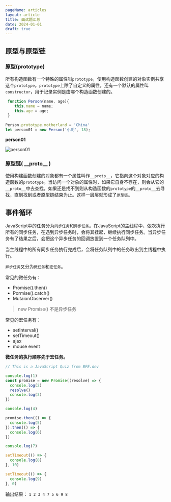 ```yaml
---
pageName: articles
layout: article
title: 面试题汇总
date: 2024-01-01
draft: true
---
```


## 原型与原型链

### 原型(prototype)

所有构造函数有一个特殊的属性叫`prototype`，使用构造函数创建的对象实例共享这个`prototype`。`prototype`上除了自定义的属性，还有一个默认的属性叫`constructor`，用于记录实例是由哪个构造函数创建的。

```js
 function Person(name, age){ 
    this.name = name;
    this.age = age;
 }
 
Person.prototype.motherland = 'China'
let person01 = new Person('小明', 18);
```

**person01**

![person01](/articles/person01.jpg)

### 原型链( \_\_proto\_\_ )

使用构建函数创建的对象都有一个属性叫作`__proto__`，它指向这个对象对应的构造函数的`prototype`。当访问一个对象的属性时，如果它自身不存在，则会从它的`__proto__`中去查找，如果还是找不到则从构造函数的`prototype`的`__proto__`去寻找，直到找到或者原型链结束为止。这样一层层就形成了`原型链`。

## 事件循环

JavaScript中的任务分为`同步任务`和`异步任务`。在JavaScript的主线程中，依次执行所有的同步任务，在遇到异步任务时，会将其挂起，继续执行同步任务。当异步任务有了结果之后，会把这个异步任务的回调放置到一个任务队列中。

当主线程中的所有同步任务执行完成后，会将任务队列中的任务取出到主线程中执行。

`异步任务`又分为`微任务`和`宏任务`。

常见的微任务有：
- Promise().then()
- Pormise().catch()
- MutaionObserver()

> new Promise() 不是异步任务

常见的宏任务有：
- setInterval()
- setTimeout()
- ajax
- mouse event

**微任务的执行顺序先于宏任务。**

```js
// This is a JavaScript Quiz from BFE.dev

console.log(1)
const promise = new Promise((resolve) => {
  console.log(2)
  resolve()
  console.log(3)
})

console.log(4)

promise.then(() => {
  console.log(5)
}).then(() => {
  console.log(6)
})

console.log(7)

setTimeout(() => {
  console.log(8)
}, 10)

setTimeout(() => {
  console.log(9)
}, 0)
```

输出结果：
`1 2 3 4 7 5 6 9 8`
